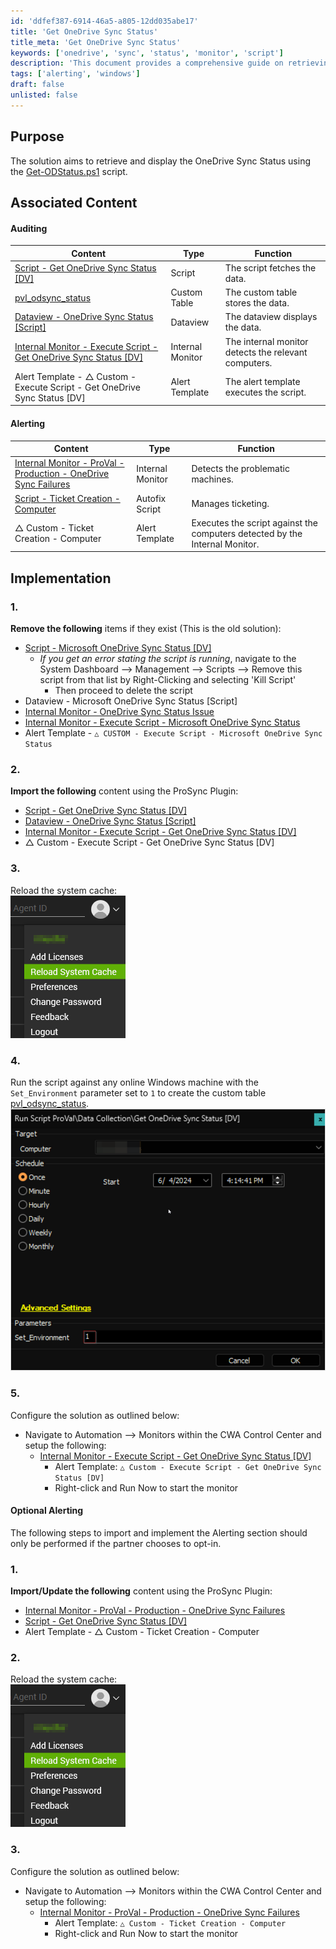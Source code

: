 ```yaml
---
id: 'ddfef387-6914-46a5-a805-12dd035abe17'
title: 'Get OneDrive Sync Status'
title_meta: 'Get OneDrive Sync Status'
keywords: ['onedrive', 'sync', 'status', 'monitor', 'script']
description: 'This document provides a comprehensive guide on retrieving and displaying the OneDrive Sync Status using the Get-ODStatus.ps1 script, including associated content for auditing and alerting, as well as implementation steps for system configuration.'
tags: ['alerting', 'windows']
draft: false
unlisted: false
---
```

## Purpose

The solution aims to retrieve and display the OneDrive Sync Status using the [Get-ODStatus.ps1](https://github.com/rodneyviana/ODSyncUtil/blob/master/ODSyncUtil/Get-ODStatus.ps1) script.

## Associated Content

#### Auditing

| Content                                                                                         | Type          | Function                                         |
|-------------------------------------------------------------------------------------------------|---------------|--------------------------------------------------|
| [Script - Get OneDrive Sync Status [DV]](<../cwa/scripts/Get OneDrive Sync Status DV.md>)      | Script        | The script fetches the data.                     |
| [pvl_odsync_status](<../cwa/tables/pvl_odsync_status.md>)                          | Custom Table  | The custom table stores the data.                |
| [Dataview - OneDrive Sync Status [Script]](<../cwa/dataviews/OneDrive Sync Status Script.md>)   | Dataview      | The dataview displays the data.                  |
| [Internal Monitor - Execute Script - Get OneDrive Sync Status [DV]](<../cwa/monitors/Execute Script - Get OneDrive Sync Status DV.md>) | Internal Monitor | The internal monitor detects the relevant computers. |
| Alert Template - △ Custom - Execute Script - Get OneDrive Sync Status [DV]                    | Alert Template | The alert template executes the script.          |

#### Alerting

| Content                                                                                                      | Type            | Function                                         |
|--------------------------------------------------------------------------------------------------------------|-----------------|--------------------------------------------------|
| [Internal Monitor - ProVal - Production - OneDrive Sync Failures](<../cwa/monitors/OneDrive Sync Failures.md>) | Internal Monitor | Detects the problematic machines.                 |
| [Script - Ticket Creation - Computer](<../cwa/scripts/Ticket Creation - Computer.md>)                       | Autofix Script  | Manages ticketing.                               |
| △ Custom - Ticket Creation - Computer                                                                         | Alert Template   | Executes the script against the computers detected by the Internal Monitor. |

## Implementation

### 1.
**Remove the following** items if they exist (This is the old solution):
- [Script - Microsoft OneDrive Sync Status [DV]](<../cwa/scripts/Microsoft OneDrive Sync Status DV.md>)  
  - _If you get an error stating the script is running_, navigate to the System Dashboard --> Management --> Scripts --> Remove this script from that list by Right-Clicking and selecting 'Kill Script'
    - Then proceed to delete the script
- Dataview - Microsoft OneDrive Sync Status [Script]
- [Internal Monitor - OneDrive Sync Status Issue](<../cwa/monitors/OneDrive Sync Status Issue.md>)
- [Internal Monitor - Execute Script - Microsoft OneDrive Sync Status](<../cwa/monitors/Execute Script - Microsoft OneDrive Sync Status.md>)  
- Alert Template - `△ CUSTOM - Execute Script - Microsoft OneDrive Sync Status`

### 2.
**Import the following** content using the ProSync Plugin:
- [Script - Get OneDrive Sync Status [DV]](<../cwa/scripts/Get OneDrive Sync Status DV.md>)  
- [Dataview - OneDrive Sync Status [Script]](<../cwa/dataviews/OneDrive Sync Status Script.md>)  
- [Internal Monitor - Execute Script - Get OneDrive Sync Status [DV]](<../cwa/monitors/Execute Script - Get OneDrive Sync Status DV.md>)  
- △ Custom - Execute Script - Get OneDrive Sync Status [DV]

### 3.
Reload the system cache:  
![Reload Cache](../../static/img/Audit-OneDrive-Sync-Status/image_1.png)

### 4.
Run the script against any online Windows machine with the `Set_Environment` parameter set to `1` to create the custom table [pvl_odsync_status](<../cwa/tables/pvl_odsync_status.md>).  
![Run Script](../../static/img/Audit-OneDrive-Sync-Status/image_2.png)

### 5.
Configure the solution as outlined below:
- Navigate to Automation --> Monitors within the CWA Control Center and setup the following:
  - [Internal Monitor - Execute Script - Get OneDrive Sync Status [DV]](<../cwa/monitors/Execute Script - Get OneDrive Sync Status DV.md>)  
    - Alert Template: `△ Custom - Execute Script - Get OneDrive Sync Status [DV]`
    - Right-click and Run Now to start the monitor

#### Optional Alerting

The following steps to import and implement the Alerting section should only be performed if the partner chooses to opt-in.

### 1.
**Import/Update the following** content using the ProSync Plugin:
- [Internal Monitor - ProVal - Production - OneDrive Sync Failures](<../cwa/monitors/OneDrive Sync Failures.md>)  
- [Script - Get OneDrive Sync Status [DV]](<../cwa/scripts/Get OneDrive Sync Status DV.md>)  
- Alert Template - △ Custom - Ticket Creation - Computer

### 2.
Reload the system cache:  
![Reload Cache](../../static/img/Audit-OneDrive-Sync-Status/image_1.png)

### 3.
Configure the solution as outlined below:
- Navigate to Automation --> Monitors within the CWA Control Center and setup the following:
  - [Internal Monitor - ProVal - Production - OneDrive Sync Failures](<../cwa/monitors/OneDrive Sync Failures.md>)  
    - Alert Template: `△ Custom - Ticket Creation - Computer`
    - Right-click and Run Now to start the monitor












